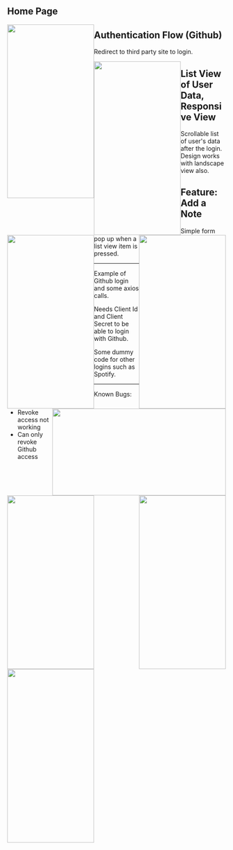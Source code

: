## Home Page

<div>
  <img src="https://github.com/jentoobento/EchoBind/blob/master/home.jpg" width="200" height="400" style="float: left;"/>
</div>

## Authentication Flow (Github)
Redirect to third party site to login.

<div>
  <img src="https://github.com/jentoobento/EchoBind/blob/master/auth1.jpg" width="200" height="400" style="float: left;"/>
  <img src="https://github.com/jentoobento/EchoBind/blob/master/auth2.jpg" width="200" height="400" style="float: right;"/>
</div>

## List View of User Data, Responsive View
Scrollable list of user's data after the login. Design works with landscape view also.

<div>
  <img src="https://github.com/jentoobento/EchoBind/blob/master/listview.jpg" width="200" height="400" style="float: left;"/>
  <img src="https://github.com/jentoobento/EchoBind/blob/master/listview2.jpg" width="400" height="200" style="float: right;"/>
</div>

## Feature: Add a Note
Simple form pop up when a list view item is pressed.

<div>
  <img src="https://github.com/jentoobento/EchoBind/blob/master/note1.jpg" width="200" height="400" style="float: left;"/>
  <img src="https://github.com/jentoobento/EchoBind/blob/master/note2.jpg" width="200" height="400" style="float: right;"/>
</div>
<div>
  <img src="https://github.com/jentoobento/EchoBind/blob/master/note3.jpg" width="200" height="400" style="float: left;"/>
</div>

---

Example of Github login and some axios calls.

Needs Client Id and Client Secret to be able to login with Github.

Some dummy code for other logins such as Spotify.

---

Known Bugs:

- Revoke access not working
- Can only revoke Github access
